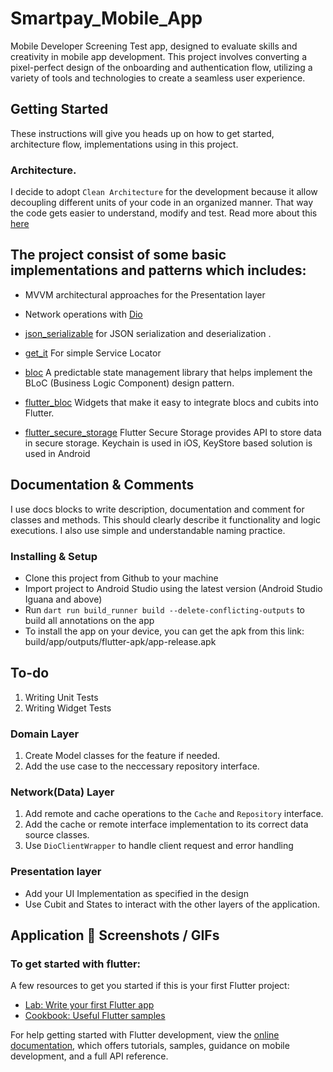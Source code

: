 # Smartpay_Mobile_App

Mobile Developer Screening Test app, designed to evaluate skills and creativity in mobile app
development. This project involves converting a pixel-perfect design of the onboarding and
authentication flow, utilizing a variety of tools and technologies to create a seamless user
experience.

## Getting Started

These instructions will give you heads up on how to get started, architecture flow, implementations using in this project.

### Architecture.

I decide to adopt ```Clean Architecture``` for the development because it allow decoupling different units of your code in an organized manner. That way the code gets easier to understand, modify and test. Read more about this [here](https://dev.to/george_andronchik/clean-architecture-of-flutter-application-part-2-practice-3562)


## The project consist of some basic implementations and patterns which includes:

* MVVM architectural approaches for the Presentation layer
* Network operations with [Dio](https://pub.dev/packages/dio)

* [json_serializable](https://pub.dev/packages/json_serializable) for JSON serialization and deserialization .
* [get_it](https://pub.dev/packages/get_it) For simple Service Locator
* [bloc](https://pub.dev/packages/bloc) A predictable state management library that helps implement the BLoC (Business Logic Component) design pattern.
* [flutter_bloc](https://pub.dev/packages/flutter_bloc) Widgets that make it easy to integrate blocs and cubits into Flutter.
* [flutter_secure_storage](https://pub.dev/packages/flutter_secure_storage) Flutter Secure Storage provides API to store data in secure storage. Keychain is used in iOS, KeyStore based solution is used in Android


## Documentation & Comments
I use docs blocks to write description, documentation and comment for classes and methods. This should clearly describe it functionality and logic executions. 
I also use simple and understandable naming practice.


### Installing & Setup

* Clone this project from Github to your machine
* Import project to Android Studio using the latest version (Android Studio Iguana and above)
* Run `dart run build_runner build --delete-conflicting-outputs` to build all annotations on the app
* To install the app on your device, you can get the apk from this link: build/app/outputs/flutter-apk/app-release.apk


## To-do
1. Writing Unit Tests
2. Writing Widget Tests


### Domain Layer
1. Create Model classes for the feature if needed.
2. Add the use case to the neccessary repository interface.

### Network(Data) Layer
1. Add remote and cache operations to the `Cache` and `Repository` interface.
2. Add the cache or remote interface implementation to its correct data source classes.
3. Use `DioClientWrapper` to handle client request and error handling 

### Presentation layer
- Add your UI Implementation as specified in the design
- Use Cubit and States to interact with the other layers of the application.

## Application :camera_flash: Screenshots / GIFs


### To get started with flutter:
A few resources to get you started if this is your first Flutter project:

- [Lab: Write your first Flutter app](https://docs.flutter.dev/get-started/codelab)
- [Cookbook: Useful Flutter samples](https://docs.flutter.dev/cookbook)

For help getting started with Flutter development, view the
[online documentation](https://docs.flutter.dev/), which offers tutorials,
samples, guidance on mobile development, and a full API reference.

